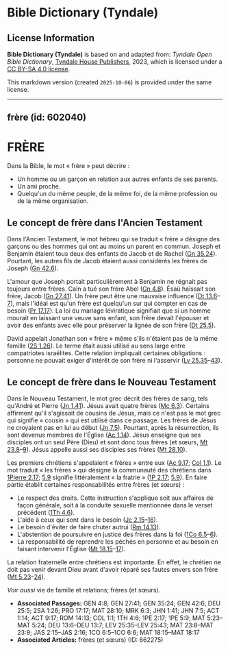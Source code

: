 # Bible Dictionary (Tyndale)

## License Information

**Bible Dictionary (Tyndale)** is based on and adapted from: _Tyndale Open Bible Dictionary_, [Tyndale House Publishers](https://tyndaleopenresources.com/), 2023, which is licensed under a [CC BY-SA 4.0 license](https://creativecommons.org/licenses/by-sa/4.0/legalcode.en).

This markdown version (created `2025-10-06`) is provided under the same license.



--------------------------------

## frère (id: 602040)

FRÈRE
=====

Dans la Bible, le mot « frère » peut décrire :

* Un homme ou un garçon en relation aux autres enfants de ses parents.
* Un ami proche.
* Quelqu'un du même peuple, de la même foi, de la même profession ou de la même organisation.

**Le concept de frère dans l'Ancien Testament**
-----------------------------------------------

Dans l'Ancien Testament, le mot hébreu qui se traduit « frère » désigne des garçons ou des hommes qui ont au moins un parent en commun. Joseph et Benjamin étaient tous deux des enfants de Jacob et de Rachel ([Gn 35\.24](https://ref.ly/Gen35:24)). Pourtant, les autres fils de Jacob étaient aussi considérés les frères de Joseph ([Gn 42\.6](https://ref.ly/Gen42:6)).

L'amour que Joseph portait particulièrement à Benjamin ne régnait pas toujours entre frères. Caïn a tué son frère Abel ([Gn 4\.8](https://ref.ly/Gen4:8)). Ésaü haïssait son frère, Jacob ([Gn 27\.41](https://ref.ly/Gen27:41)). Un frère peut être une mauvaise influence ([Dt 13\.6](https://ref.ly/Deut13:6-Deut13:7)–[7](https://ref.ly/Deut13:6-Deut13:7)), mais l'idéal est qu'un frère est quelqu'un sur qui compter en cas de besoin ([Pr 17\.17](https://ref.ly/Prov17:17)). La loi du mariage léviratique signifiait que si un homme mourait en laissant une veuve sans enfant, son frère devait l'épouser et avoir des enfants avec elle pour préserver la lignée de son frère ([Dt 25\.5](https://ref.ly/Deut25:5)).

David appelait Jonathan son « frère » même s'ils n'étaient pas de la même famille ([2S 1\.26](https://ref.ly/2Sam1:26)). Le terme était aussi utilisé au sens large entre compatriotes israélites. Cette relation impliquait certaines obligations : personne ne pouvait exiger d'intérêt de son frère ni l'asservir ([Lv 25\.35](https://ref.ly/Lev25:35-Lev25:43)–[43](https://ref.ly/Lev25:35-Lev25:43)).

Le concept de frère dans le Nouveau Testament
---------------------------------------------

Dans le Nouveau Testament, le mot grec décrit des frères de sang, tels qu'André et Pierre ([Jn 1\.41](https://ref.ly/John1:41)). Jésus avait quatre frères ([Mc 6\.3](https://ref.ly/Mark6:3)). Certains affirment qu'il s'agissait de cousins de Jésus, mais ce n'est pas le mot grec qui signifie « cousin » qui est utilisé dans ce passage. Les frères de Jésus ne croyaient pas en lui au début ([Jn 7\.5](https://ref.ly/John7:5)). Pourtant, après la résurrection, ils sont devenus membres de l'Église ([Ac 1\.14](https://ref.ly/Acts1:14)). Jésus enseigne que ses disciples ont un seul Père (Dieu) et sont donc tous frères (et sœurs, [Mt 23\.8](https://ref.ly/Matt23:8-Matt23:9)–[9](https://ref.ly/Matt23:8-Matt23:9)). Jésus appelle aussi ses disciples ses frères ([Mt 28\.10](https://ref.ly/Matt28:10)).

Les premiers chrétiens s'appelaient « frères » entre eux ([Ac 9\.17](https://ref.ly/Acts9:17); [Col 1\.1](https://ref.ly/Col1:1)). Le mot traduit « les frères » qui désigne la communauté des chrétiens dans [1Pierre 2\.17](https://ref.ly/1Pet2:17); [5\.9](https://ref.ly/1Pet5:9) signifie littéralement « la fratrie » ([1P 2\.17](https://ref.ly/1Pet2:17); [5\.9](https://ref.ly/1Pet5:9)). En faire partie établit certaines responsabilités entre frères (et sœurs) :

* Le respect des droits. Cette instruction s'applique soit aux affaires de façon générale, soit à la conduite sexuelle mentionnée dans le verset précédent ([1Th 4\.6](https://ref.ly/1Thess4:6)).
* L'aide à ceux qui sont dans le besoin ([Jc 2\.15](https://ref.ly/Jas2:15-Jas2:16)–[16](https://ref.ly/Jas2:15-Jas2:16)).
* Le besoin d'éviter de faire chuter autrui ([Rm 14\.13](https://ref.ly/Rom14:13)).
* L'abstention de poursuivre en justice des frères dans la foi ([1Co 6\.5](https://ref.ly/1Cor6:5-1Cor6:6)–[6](https://ref.ly/1Cor6:5-1Cor6:6)).
* La responsabilité de reprendre les péchés en personne et au besoin en faisant intervenir l'Église ([Mt 18\.15](https://ref.ly/Matt18:15-Matt18:17)–[17](https://ref.ly/Matt18:15-Matt18:17)).

La relation fraternelle entre chrétiens est importante. En effet, le chrétien ne doit pas venir devant Dieu avant d'avoir réparé ses fautes envers son frère ([Mt 5\.23](https://ref.ly/Matt5:23-Matt5:24)–[24](https://ref.ly/Matt5:23-Matt5:24)).

*Voir aussi* vie de famille et relations; frères (et sœurs).

* **Associated Passages:** GEN 4:8; GEN 27:41; GEN 35:24; GEN 42:6; DEU 25:5; 2SA 1:26; PRO 17:17; MAT 28:10; MRK 6:3; JHN 1:41; JHN 7:5; ACT 1:14; ACT 9:17; ROM 14:13; COL 1:1; 1TH 4:6; 1PE 2:17; 1PE 5:9; MAT 5:23–MAT 5:24; DEU 13:6–DEU 13:7; LEV 25:35–LEV 25:43; MAT 23:8–MAT 23:9; JAS 2:15–JAS 2:16; 1CO 6:5–1CO 6:6; MAT 18:15–MAT 18:17
* **Associated Articles:** frères (et sœurs) (ID: 662275)


